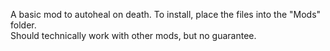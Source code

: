 A basic mod to autoheal on death.
To install, place the files into the "Mods" folder.\
Should technically work with other mods, but no guarantee.
